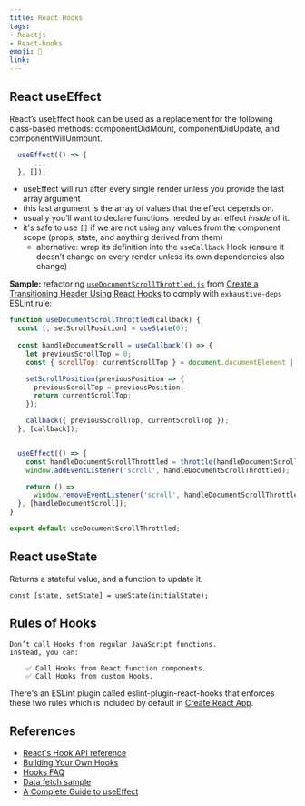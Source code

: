 ```yaml
---
title: React Hooks
tags:
- Reactjs
- React-hooks
emoji: 🎣
link: 
---
```


## React useEffect

React’s useEffect hook can be used as a replacement for the following class-based methods: componentDidMount, componentDidUpdate, and componentWillUnmount.

```js
  useEffect(() => {
      ...
  }, []);
```

* useEffect will run after every single render unless you provide the last array argument
* this last argument is the array of values that the effect depends on.
* usually you’ll want to declare functions needed by an effect *inside* of it.
* it's safe to use `[]` if we are not using any values from the component scope (props, state, and anything derived from them)
  * alternative: wrap its definition into the `useCallback` Hook (ensure it doesn’t change on every render unless its own dependencies also change)

**Sample:** refactoring [`useDocumentScrollThrottled.js`](https://gist.github.com/trooperandz/b1cffdc44dd80484608901b26aa5f1ce#file-usedocumentscrollthrottled-js) from [Create a Transitioning Header Using React Hooks](https://medium.com/mtholla/create-a-transitioning-header-using-react-hooks-like-mediums-c70ed211f7c9) to comply with `exhaustive-deps` ESLint rule:

```js
function useDocumentScrollThrottled(callback) {
  const [, setScrollPosition] = useState(0);
  
  const handleDocumentScroll = useCallback(() => {
    let previousScrollTop = 0;
    const { scrollTop: currentScrollTop } = document.documentElement || document.body;

    setScrollPosition(previousPosition => {
      previousScrollTop = previousPosition;
      return currentScrollTop;
    });

    callback({ previousScrollTop, currentScrollTop });
  }, [callback]);


  useEffect(() => {
    const handleDocumentScrollThrottled = throttle(handleDocumentScroll, 250);
    window.addEventListener('scroll', handleDocumentScrollThrottled);

    return () =>
      window.removeEventListener('scroll', handleDocumentScrollThrottled);
  }, [handleDocumentScroll]);
}

export default useDocumentScrollThrottled;

```

## React useState

Returns a stateful value, and a function to update it.

`const [state, setState] = useState(initialState);`

## Rules of Hooks

```note
Don’t call Hooks from regular JavaScript functions.
Instead, you can:

    ✅ Call Hooks from React function components.
    ✅ Call Hooks from custom Hooks.
```

There's an ESLint plugin called eslint-plugin-react-hooks that enforces these two rules which  is included by default in [Create React App](https://reactjs.org/docs/create-a-new-react-app.html#create-react-app).

## References

* [React's Hook API reference](https://reactjs.org/docs/hooks-reference.html#useeffect)
* [Building Your Own Hooks](https://reactjs.org/docs/hooks-custom.html)
* [Hooks FAQ](https://reactjs.org/docs/hooks-faq.html)
* [Data fetch sample](https://codesandbox.io/s/jvvkoo8pq3)
* [A Complete Guide to useEffect](https://overreacted.io/a-complete-guide-to-useeffect/)
